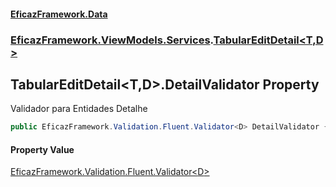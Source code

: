 #### [EficazFramework.Data](EficazFrameworkData.md 'EficazFramework Data')
### [EficazFramework.ViewModels.Services](EficazFrameworkData.md#EficazFramework.ViewModels.Services 'EficazFramework.ViewModels.Services').[TabularEditDetail&lt;T,D&gt;](EficazFramework.ViewModels.Services/TabularEditDetail_T,D_.md 'EficazFramework.ViewModels.Services.TabularEditDetail<T,D>')

## TabularEditDetail<T,D>.DetailValidator Property

Validador para Entidades Detalhe

```csharp
public EficazFramework.Validation.Fluent.Validator<D> DetailValidator { get; set; }
```

#### Property Value
[EficazFramework.Validation.Fluent.Validator&lt;](EficazFramework.Validation.Fluent/Validator_T_.md 'EficazFramework.Validation.Fluent.Validator<T>')[D](EficazFramework.ViewModels.Services/TabularEditDetail_T,D_.md#EficazFramework.ViewModels.Services.TabularEditDetail_T,D_.D 'EficazFramework.ViewModels.Services.TabularEditDetail<T,D>.D')[&gt;](EficazFramework.Validation.Fluent/Validator_T_.md 'EficazFramework.Validation.Fluent.Validator<T>')